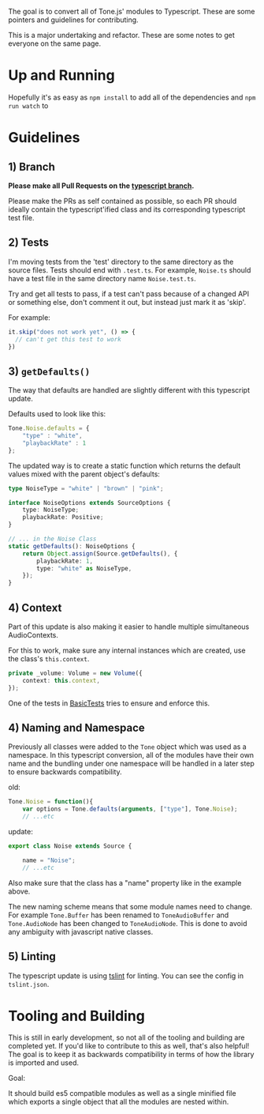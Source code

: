 The goal is to convert all of Tone.js' modules to Typescript. These are some pointers and guidelines for contributing. 

This is a major undertaking and refactor. These are some notes to get everyone on the same page. 

# Up and Running

Hopefully it's as easy as `npm install` to add all of the dependencies and `npm run watch` to 

# Guidelines

## 1) Branch

**Please make all Pull Requests on the [typescript branch](https://github.com/Tonejs/Tone.js/tree/typescript).**

Please make the PRs as self contained as possible, so each PR should ideally contain the typescript'ified class and its corresponding typescript test file. 

## 2) Tests

I'm moving tests from the 'test' directory to the same directory as the source files. Tests should end with `.test.ts`. For example, `Noise.ts` should have a test file in the same directory name `Noise.test.ts`. 

Try and get all tests to pass, if a test can't pass because of a changed API or something else, don't comment it out, but instead just mark it as 'skip'. 

For example: 

```javascript
it.skip("does not work yet", () => {
  // can't get this test to work
})
```

## 3) `getDefaults()`

The way that defaults are handled are slightly different with this typescript update. 

Defaults used to look like this:
```javascript
Tone.Noise.defaults = {
	"type" : "white",
	"playbackRate" : 1
};
```

The updated way is to create a static function which returns the default values mixed with the parent object's defaults: 

```typescript
type NoiseType = "white" | "brown" | "pink";

interface NoiseOptions extends SourceOptions {
	type: NoiseType;
	playbackRate: Positive;
}

// ... in the Noise Class
static getDefaults(): NoiseOptions {
	return Object.assign(Source.getDefaults(), {
		playbackRate: 1,
		type: "white" as NoiseType,
	});
}
```

## 4) Context

Part of this update is also making it easier to handle multiple simultaneous AudioContexts. 

For this to work, make sure any internal instances which are created, use the class's `this.context`. 

```typescript
private _volume: Volume = new Volume({
	context: this.context,
});
```

One of the tests in [BasicTests](https://github.com/Tonejs/Tone.js/blob/typescript/test/helper/Basic.js) tries to ensure and enforce this. 

## 4) Naming and Namespace

Previously all classes were added to the `Tone` object which was used as a namespace. In this typescript conversion, all of the modules have their own name and the bundling under one namespace will be handled in a later step to ensure backwards compatibility. 

old:
```javascript
Tone.Noise = function(){
	var options = Tone.defaults(arguments, ["type"], Tone.Noise);
	// ...etc
```

update:
```typescript
export class Noise extends Source {

	name = "Noise";
	// ...etc
```

Also make sure that the class has a "name" property like in the example above. 

The new naming scheme means that some module names need to change. For example `Tone.Buffer` has been renamed to `ToneAudioBuffer` and `Tone.AudioNode` has been changed to `ToneAudioNode`. This is done to avoid any ambiguity with javascript native classes.

## 5) Linting

The typescript update is using [tslint](https://palantir.github.io/tslint/) for linting. You can see the config in `tslint.json`. 

# Tooling and Building

This is still in early development, so not all of the tooling and building are completed yet. If you'd like to contribute to this as well, that's also helpful! The goal is to keep it as backwards compatibility in terms of how the library is imported and used. 

Goal: 

It should build es5 compatible modules as well as a single minified file which exports a single object that all the modules are nested within. 
